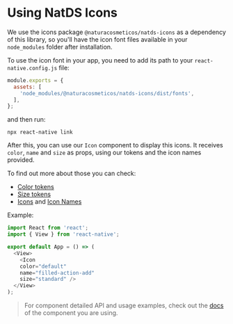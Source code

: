 # Using NatDS Icons

We use the icons package `@naturacosmeticos/natds-icons` as a dependency of this library, so you'll have the icon font files available in your `node_modules` folder after installation.

To use the icon font in your app, you need to add its path to your `react-native.config.js` file:

```javascript
module.exports = {
  assets: [
    'node_modules/@naturacosmeticos/natds-icons/dist/fonts',
  ],
};
```

and then run:

```shell
npx react-native link
```

After this, you can use our `Icon` component to display this icons. It receives `color`, `name` and `size` as props, using our tokens and the icon names provided.

To find out more about those you can check:
- [Color tokens](https://xd.adobe.com/view/f66ea4ed-358a-4d49-9276-2b813655253f-a33d/screen/2a6fb13c-32e0-4f4c-8fe5-dc2ef0d0fe72/)
- [Size tokens](https://xd.adobe.com/view/f66ea4ed-358a-4d49-9276-2b813655253f-a33d/screen/564b2a42-e8e1-4c70-825c-1b8cd3b99dfc/)
- [Icons](https://zeroheight.com/28db352be/p/94367e-icon-library/b/6154b9) and [Icon Names](https://github.com/natura-cosmeticos/natds-commons/blob/master/packages/natds-icons/dist/natds-icons.json)


Example:
```javascript
import React from 'react';
import { View } from 'react-native';

export default App = () => (
  <View>
    <Icon
    color="default"
    name="filled-action-add"
    size="standard" />
  </View>
);
```

> For component detailed API and usage examples, check out the [docs](https://natds-rn.netlify.app/) of the component you are using.

